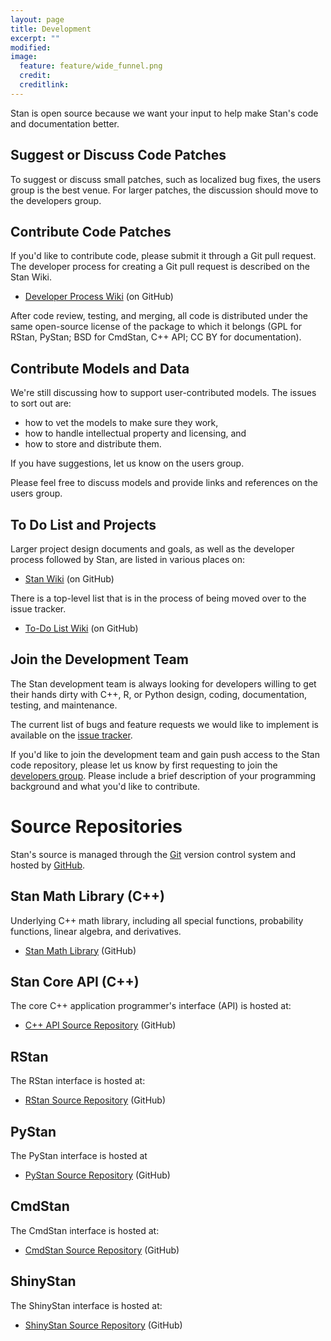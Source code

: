 ```yaml
---
layout: page
title: Development
excerpt: ""
modified:
image:
  feature: feature/wide_funnel.png
  credit:
  creditlink:
---
```


Stan is open source because we want your input to help make
Stan's code and documentation better.

Suggest or Discuss Code Patches
-------------------------------

To suggest or discuss small patches, such as localized bug fixes, the users group
is the best venue.  For larger patches, the discussion should move to
the developers group.

Contribute Code Patches
-----------------------

If you'd like to contribute code, please submit it through a Git
pull request.  The developer process for creating a Git pull request
is described on the Stan Wiki.

* [Developer Process Wiki](https://github.com/stan-dev/stan/wiki/Developer-Process)
  <span class="note">(on GitHub)</span>

After code review, testing, and merging, all code is distributed
under the same open-source license of the package to which it
belongs (GPL for RStan, PyStan; BSD for CmdStan, C++ API; CC
BY for documentation).

Contribute Models and Data
--------------------------

We're still discussing how to support user-contributed
models. The issues to sort out are:

* how to vet the models to make sure they work,
* how to handle intellectual property and licensing, and
* how to store and distribute them.

If you have suggestions, let us know on the users group.

Please feel free to discuss models and provide links and
references on the users group.

To Do List and Projects
-----------------------

Larger project design documents and goals, as well as the
developer process followed by Stan, are listed in various places on:

* [Stan Wiki](https://github.com/stan-dev/stan/wiki)
  <span class="note">(on GitHub)</span>

There is a top-level list that is in the process of being moved
over to the issue tracker.

* [To-Do List Wiki](https://github.com/stan-dev/stan/wiki/Longer-Term-To-Do-List)
  <span class="note">(on GitHub)</span>


Join the Development Team
-------------------------

The Stan development team is always looking for developers
willing to get their hands dirty with C++, R, or Python design,
coding, documentation, testing, and maintenance.

The current list of bugs and feature requests we would like to
implement is available on the [issue tracker](/development/).

If you'd like to join the development team and gain push access
to the Stan code repository, please let us know by first requesting
to join the [developers group](/contact/).
Please include a brief description of your programming background
and what you'd like to contribute.

Source Repositories
===================

Stan's source is managed through the [Git](http://git-scm.com)
version control system and hosted by [GitHub](https://github.com).


Stan Math Library (C++)
------

Underlying C++ math library, including all special functions, probability functions, linear algebra, and derivatives.

* [Stan Math Library](https://github.com/stan-dev/math)
  <span class="note">(GitHub)</span>

Stan Core API (C++)
-------

The core C++ application programmer's interface (API) is hosted at:

* [C++ API Source Repository](https://github.com/stan-dev/stan)
          <span class="note">(GitHub)</span>

RStan
------

The RStan interface is hosted at:

* [RStan Source Repository](https://github.com/stan-dev/rstan)
  <span class="note">(GitHub)</span>

PyStan
------

The PyStan interface is hosted at

* [PyStan Source Repository](https://github.com/stan-dev/pystan)
  <span class="note">(GitHub)</span>

CmdStan
-------

The CmdStan interface is hosted at:

* [CmdStan Source Repository](https://github.com/stan-dev/cmdstan)
  <span class="note">(GitHub)</span>

ShinyStan
---------

The ShinyStan interface is hosted at:

* [ShinyStan Source Repository](https://github.com/stan-dev/shinystan)
  <span class="note">(GitHub)</span>
